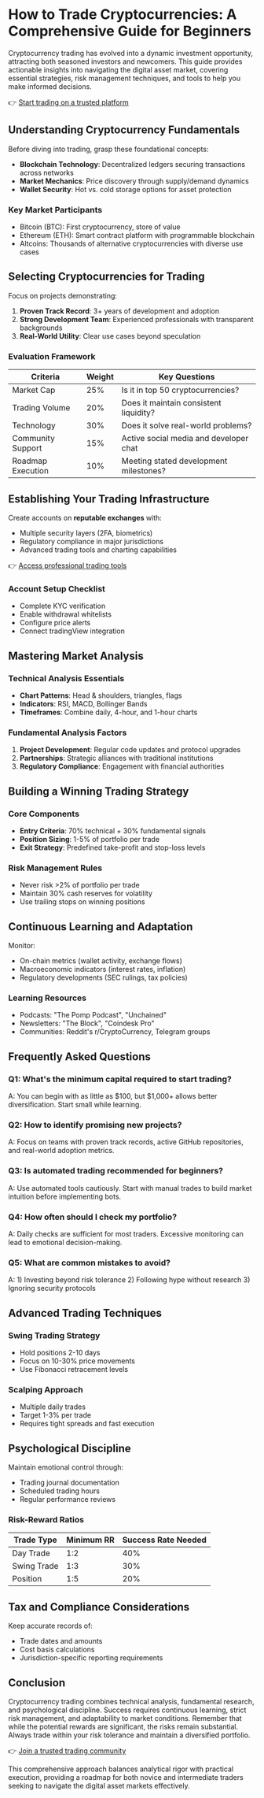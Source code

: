 # How to Trade Cryptocurrencies: A Comprehensive Guide for Beginners

Cryptocurrency trading has evolved into a dynamic investment opportunity, attracting both seasoned investors and newcomers. This guide provides actionable insights into navigating the digital asset market, covering essential strategies, risk management techniques, and tools to help you make informed decisions.

👉 [Start trading on a trusted platform](https://bit.ly/okx-bonus)

## Understanding Cryptocurrency Fundamentals

Before diving into trading, grasp these foundational concepts:
- **Blockchain Technology**: Decentralized ledgers securing transactions across networks
- **Market Mechanics**: Price discovery through supply/demand dynamics
- **Wallet Security**: Hot vs. cold storage options for asset protection

### Key Market Participants
- Bitcoin (BTC): First cryptocurrency, store of value
- Ethereum (ETH): Smart contract platform with programmable blockchain
- Altcoins: Thousands of alternative cryptocurrencies with diverse use cases

## Selecting Cryptocurrencies for Trading

Focus on projects demonstrating:
1. **Proven Track Record**: 3+ years of development and adoption
2. **Strong Development Team**: Experienced professionals with transparent backgrounds
3. **Real-World Utility**: Clear use cases beyond speculation

### Evaluation Framework
| Criteria          | Weight | Key Questions                          |
|-------------------|--------|----------------------------------------|
| Market Cap        | 25%    | Is it in top 50 cryptocurrencies?      |
| Trading Volume    | 20%    | Does it maintain consistent liquidity? |
| Technology        | 30%    | Does it solve real-world problems?     |
| Community Support | 15%    | Active social media and developer chat |
| Roadmap Execution | 10%    | Meeting stated development milestones? |

## Establishing Your Trading Infrastructure

Create accounts on **reputable exchanges** with:
- Multiple security layers (2FA, biometrics)
- Regulatory compliance in major jurisdictions
- Advanced trading tools and charting capabilities

👉 [Access professional trading tools](https://bit.ly/okx-bonus)

### Account Setup Checklist
- Complete KYC verification
- Enable withdrawal whitelists
- Configure price alerts
- Connect tradingView integration

## Mastering Market Analysis

### Technical Analysis Essentials
- **Chart Patterns**: Head & shoulders, triangles, flags
- **Indicators**: RSI, MACD, Bollinger Bands
- **Timeframes**: Combine daily, 4-hour, and 1-hour charts

### Fundamental Analysis Factors
1. **Project Development**: Regular code updates and protocol upgrades
2. **Partnerships**: Strategic alliances with traditional institutions
3. **Regulatory Compliance**: Engagement with financial authorities

## Building a Winning Trading Strategy

### Core Components
- **Entry Criteria**: 70% technical + 30% fundamental signals
- **Position Sizing**: 1-5% of portfolio per trade
- **Exit Strategy**: Predefined take-profit and stop-loss levels

### Risk Management Rules
- Never risk >2% of portfolio per trade
- Maintain 30% cash reserves for volatility
- Use trailing stops on winning positions

## Continuous Learning and Adaptation

Monitor:
- On-chain metrics (wallet activity, exchange flows)
- Macroeconomic indicators (interest rates, inflation)
- Regulatory developments (SEC rulings, tax policies)

### Learning Resources
- Podcasts: "The Pomp Podcast", "Unchained"
- Newsletters: "The Block", "Coindesk Pro"
- Communities: Reddit's r/CryptoCurrency, Telegram groups

## Frequently Asked Questions

### Q1: What's the minimum capital required to start trading?
A: You can begin with as little as $100, but $1,000+ allows better diversification. Start small while learning.

### Q2: How to identify promising new projects?
A: Focus on teams with proven track records, active GitHub repositories, and real-world adoption metrics.

### Q3: Is automated trading recommended for beginners?
A: Use automated tools cautiously. Start with manual trades to build market intuition before implementing bots.

### Q4: How often should I check my portfolio?
A: Daily checks are sufficient for most traders. Excessive monitoring can lead to emotional decision-making.

### Q5: What are common mistakes to avoid?
A: 1) Investing beyond risk tolerance 2) Following hype without research 3) Ignoring security protocols

## Advanced Trading Techniques

### Swing Trading Strategy
- Hold positions 2-10 days
- Focus on 10-30% price movements
- Use Fibonacci retracement levels

### Scalping Approach
- Multiple daily trades
- Target 1-3% per trade
- Requires tight spreads and fast execution

## Psychological Discipline

Maintain emotional control through:
- Trading journal documentation
- Scheduled trading hours
- Regular performance reviews

### Risk-Reward Ratios
| Trade Type | Minimum RR | Success Rate Needed |
|------------|------------|---------------------|
| Day Trade  | 1:2        | 40%                 |
| Swing Trade| 1:3        | 30%                 |
| Position   | 1:5        | 20%                 |

## Tax and Compliance Considerations

Keep accurate records of:
- Trade dates and amounts
- Cost basis calculations
- Jurisdiction-specific reporting requirements

## Conclusion

Cryptocurrency trading combines technical analysis, fundamental research, and psychological discipline. Success requires continuous learning, strict risk management, and adaptability to market conditions. Remember that while the potential rewards are significant, the risks remain substantial. Always trade within your risk tolerance and maintain a diversified portfolio.

👉 [Join a trusted trading community](https://bit.ly/okx-bonus)

This comprehensive approach balances analytical rigor with practical execution, providing a roadmap for both novice and intermediate traders seeking to navigate the digital asset markets effectively.